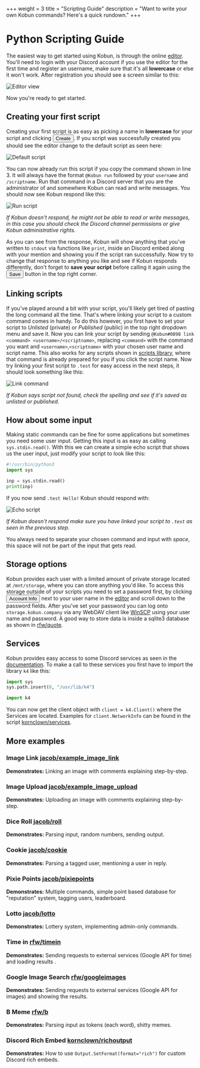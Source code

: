 +++
weight = 3
title = "Scripting Guide"
description = "Want to write your own Kobun commands? Here's a quick rundown."
+++

# Python Scripting Guide
The easiest way to get started using Kobun, is through the online [editor](/editor). You'll need to login with your Discord account if you use the editor for the first time and register an username, make sure that it's all **lowercase** or else it won't work.
After registration you should see a screen similar to this:

![Editor view](/images/guide_editor.png)

Now you're ready to get started.

## Creating your first script
Creating your first script is as easy as picking a name in **lowercase** for your script and clicking <button type="button" class="btn btn-primary">Create</button>. If you script was successfully created you should see the editor change to the default script as seen here:

![Default script](/images/guide_default_script.png)

You can now already run this script if you copy the command shown in line 3. It will always have the format `@Kobun run` followed by your `username` and `/scriptname`. Run that command in a Discord server that you are the administrator of and somewhere Kobun can read and write messages. You should now see Kobun respond like this:

![Run script](/images/guide_run.png)

*If Kobun doesn't respond, he might not be able to read or write messages, in this case you should check the Discord channel permissions or give Kobun administrative rights.*

As you can see from the response, Kobun will show anything that you've written to `stdout` via functions like `print`, inside an Discord embed along with your mention and showing you if the script ran successfully.
Now try to change that response to anything you like and see if Kobun responds differently, don't forget to **save your script** before calling it again using the <button type="button" class="btn btn-primary">Save</button> button in the top right corner.

## Linking scripts
If you've played around a bit with your script, you'll likely get tired of pasting the long command all the time. That's where linking your script to a custom command comes in handy. To do this however, you first have to set your script to *Unlisted* (private) or *Published* (public) in the top right dropdown menu and save it.  Now you can link your script by sending `@Kobun#0898 link <command> <username>/<scriptname>`, replacing `<command>` with the command you want and `<username>`,`<scriptname>` with your chosen user name and script name. This also works for any scripts shown in [scripts library](/scripts), where that command is already prepared for you if you click the script name.
Now try linking your first script to `.test` for easy access in the next steps, it should look something like this:

![Link command](/images/guide_link.png)

*If Kobun says script not found, check the spelling and see if it's saved as unlisted or published.*

## How about some input
Making static commands can be fine for some applications but sometimes you need some user input. Getting this input is as easy as calling `sys.stdin.read()`. With this we can create a simple echo script that shows us the user input, just modify your script to look like this: 
```python
#!/usr/bin/python3
import sys

inp = sys.stdin.read()
print(inp)
```
If you now send `.test Hello!` Kobun should respond with:

![Echo script](/images/guide_echo.png)

*If Kobun doesn't respond make sure you have linked your script to `.test` as seen in the previous step.*

You always need to separate your chosen command and input with *space*, this space will not be part of the input that gets read.

## Storage options
Kobun provides each user with a limited amount of private storage located at `/mnt/storage`, where you can store anything you'd like. 
To access this storage outside of your scripts you need to set a password first, by clicking <button type="button" class="btn btn-secondary">Account Info</button> next to your user name in the [editor](/editor) and scroll down to the password fields.
After you've set your password you can log onto `storage.kobun.company` via any WebDAV client like [WinSCP](https://winscp.net/) using your user name and password.
A good way to store data is inside a sqlite3 database as shown in [rfw/quote](https://kobun.company/scripts/view.html?rfw/quote).

##  Services
Kobun provides easy access to some Discord services as seen in the [documentation](https://docs.kobun.company/en/latest/scripting/services.html). To make a call to these services you first have to import the library `k4` like this:
```python
import sys
sys.path.insert(0, "/usr/lib/k4")

import k4
```
You can now get the client object with `client = k4.Client()` where the Services are located. Examples for  `client.NetworkInfo` can be found in the script [kornclown/services](https://kobun.company/scripts/view.html?kornclown/services).
## More examples
### Image Link [jacob/example_image_link](https://kobun.life/scripts/view.html?jacob/example_image_link)
**Demonstrates:** Linking an image with comments explaining step-by-step.


### Image Upload [jacob/example_image_upload](https://kobun.life/scripts/view.html?jacob/example_image_upload)
**Demonstrates:** Uploading an image with comments explaining step-by-step.


### Dice Roll [jacob/roll](https://kobun.life/scripts/view.html?jacob/roll) 
**Demonstrates:** Parsing input, random numbers, sending output.

### Cookie [jacob/cookie](https://kobun.life/scripts/view.html?jacob/cookie)

**Demonstrates:** Parsing a tagged user, mentioning a user in reply.

### Pixie Points [jacob/pixiepoints](https://kobun.life/scripts/view.html?jacob/pixiepoints)
**Demonstrates:** Multiple commands, simple point based database for "reputation" system, tagging users, leaderboard.


### Lotto [jacob/lotto](https://kobun.life/scripts/view.html?jacob/lotto) 
**Demonstrates:** Lottery system, implementing admin-only commands.


### Time in [rfw/timein](https://kobun.life/scripts/view.html?rfw/timein)
**Demonstrates:** Sending requests to external services (Google API for time) and loading results .


### Google Image Search [rfw/googleimages](https://kobun.life/scripts/view.html?rfw/googleimages)

**Demonstrates:** Sending requests to external services (Google API for images) and showing the results.

### B Meme [rfw/b](https://kobun.life/scripts/view.html?rfw/b)
**Demonstrates:** Parsing input as tokens (each word), shitty memes.

### Discord Rich Embed [kornclown/richoutput](https://kobun.company/scripts/view.html?kornclown/richoutput)
**Demonstrates:** How to use `Output.SetFormat(format="rich")` for custom Discord rich embeds.

